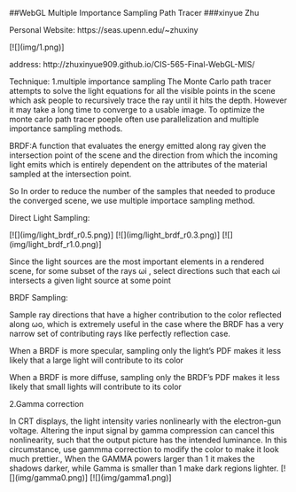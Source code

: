 ##WebGL Multiple Importance Sampling Path Tracer
###xinyue Zhu
<p>Personal Website: https://seas.upenn.edu/~zhuxiny</p>
[![](img/1.png)]
<p>address: http://zhuxinyue909.github.io/CIS-565-Final-WebGL-MIS/</p>
Technique:
1.multiple importance sampling
The Monte Carlo path tracer attempts to solve the light equations for all the visible points in the scene which ask people to recursively trace the ray until it hits the depth. However it may take a long time to converge to a usable image. To optimize the monte carlo path tracer poeple often use parallelization and multiple importance sampling methods. 
<p>BRDF:A function that evaluates the energy emitted along ray given the intersection point of the scene and the direction from which the incoming light emits which is entirely dependent on the attributes of the material sampled at the intersection point. </p>
<p>So In order to reduce the number of the samples that needed to produce the converged scene, we use multiple importace sampling method.</p> 
<p>Direct Light Sampling: </p>
[![](img/light_brdf_r0.5.png)]
[![](img/light_brdf_r0.3.png)]
[![](img/light_brdf_r1.0.png)]
<p>Since the light sources are the most important elements in a rendered scene, for some subset of the rays ωi , select directions such that each ωi intersects a given light source at some point</p>
<p>BRDF Sampling: </p>
<p>Sample ray directions that have a higher contribution to the color reflected along ωo, which is extremely useful in the case where the BRDF has a very narrow set of contributing rays like perfectly reflection case.</p>

<p>When a BRDF is more specular, sampling only the light’s PDF makes it less likely that a large light will contribute to its color </p>
<p>When a BRDF is more diffuse, sampling only the BRDF’s PDF makes it less likely that small lights will contribute to its color </p>


<p>2.Gamma correction</p>
In CRT displays, the light intensity varies nonlinearly with the electron-gun voltage. Altering the input signal by gamma compression can cancel this nonlinearity, such that the output picture has the intended luminance. In this circumstance, use gammma correction to modify the color to make it look much prettier., When the GAMMA powers larger than 1 it makes the shadows darker, while Gamma is  smaller than 1 make dark regions lighter.
[![](img/gamma0.png)]
[![](img/gamma1.png)]





















